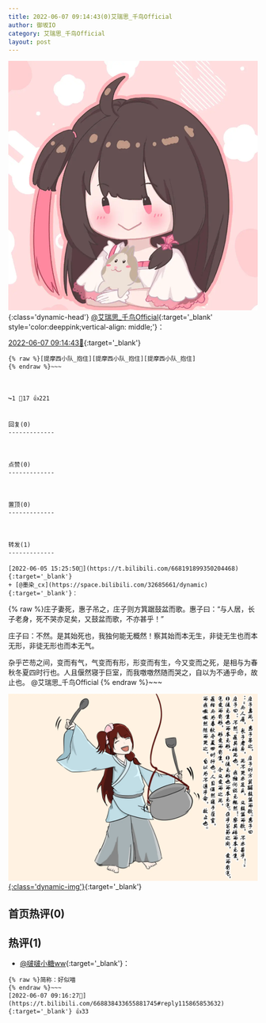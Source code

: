 ```yaml
---
title: 2022-06-07 09:14:43(0)艾瑞思_千鸟Official
author: 御坂IO
category: 艾瑞思_千鸟Official
layout: post
---
```


![img](/images/7e08840c56f251de28bdf766b647bd5fe9a5d50a.jpg){:class='dynamic-head'}
[@艾瑞思_千鸟Official](https://space.bilibili.com/1090010845/dynamic){:target='_blank' style='color:deeppink;vertical-align: middle;'}：

[2022-06-07 09:14:43🔗](https://t.bilibili.com/668838433655881745){:target='_blank'}

~~~
{% raw %}[提摩西小队_抱住][提摩西小队_抱住][提摩西小队_抱住]
{% endraw %}~~~



↪️1 💬17 👍221


回复(0)
-------------



点赞(0)
-------------



置顶(0)
-------------



转发(1)
-------------

[2022-06-05 15:25:50🔗](https://t.bilibili.com/668191899350204468){:target='_blank'}
+ [@墨染_cx](https://space.bilibili.com/32685661/dynamic){:target='_blank'}：
~~~
{% raw %}庄子妻死，惠子吊之，庄子则方箕踞鼓盆而歌。惠子曰：“与人居，长子老身，死不哭亦足矣，又鼓盆而歌，不亦甚乎！”

庄子曰：不然。是其始死也，我独何能无概然！察其始而本无生，非徒无生也而本无形，非徒无形也而本无气。

杂乎芒芴之间，变而有气，气变而有形，形变而有生，今又变而之死，是相与为春秋冬夏四时行也。人且偃然寝于巨室，而我噭噭然随而哭之，自以为不通乎命，故止也。 
@艾瑞思_千鸟Official
{% endraw %}~~~


[![img](/images/7c269a772bdcc9b9487012f7c9a8bf06bd5d9787.png){:class='dynamic-img'}](/images/7c269a772bdcc9b9487012f7c9a8bf06bd5d9787.png){:target='_blank'}




首页热评(0)
-------------



热评(1)
-------------

+ [@啵啵小糖ww](https://space.bilibili.com/1082116316/dynamic){:target='_blank'}：
~~~
{% raw %}简称：好似喵
{% endraw %}~~~
[2022-06-07 09:16:27🔗](https://t.bilibili.com/668838433655881745#reply115865853632){:target='_blank'} 👍33



